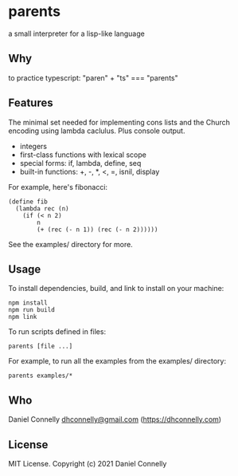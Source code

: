 # parents

a small interpreter for a lisp-like language

## Why

to practice typescript: "paren" + "ts" === "parents"

## Features

The minimal set needed for implementing cons lists and the Church encoding
using lambda caclulus. Plus console output.

-   integers
-   first-class functions with lexical scope
-   special forms: if, lambda, define, seq
-   built-in functions: +, -, \*, <, =, isnil, display

For example, here's fibonacci:

    (define fib
      (lambda rec (n)
        (if (< n 2)
            n
            (+ (rec (- n 1)) (rec (- n 2))))))

See the examples/ directory for more.

## Usage

To install dependencies, build, and link to install on your machine:

    npm install
    npm run build
    npm link

To run scripts defined in files:

    parents [file ...]

For example, to run all the examples from the examples/ directory:

    parents examples/*

## Who

Daniel Connelly <dhconnelly@gmail.com> (https://dhconnelly.com)

## License

MIT License. Copyright (c) 2021 Daniel Connelly
